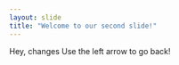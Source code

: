 ```yaml
---
layout: slide
title: "Welcome to our second slide!"
---
```

Hey, changes
Use the left arrow to go back!
